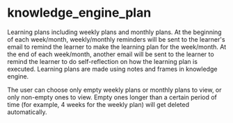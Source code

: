 knowledge_engine_plan
=====================

Learning plans including weekly plans and monthly plans. At the beginning of each week/month, weekly/monthly reminders will be sent to the learner's email to remind the learner to make the learning plan for the week/month. At the end of each week/month, another email will be sent to the learner to remind the learner to do self-reflection on how the learning plan is executed. Learning plans are made using notes and frames in knowledge engine.

The user can choose only empty weekly plans or monthly plans to view, or only non-empty ones to view. Empty ones longer than a certain period of time (for example, 4 weeks for the weekly plan) will get deleted automatically.
